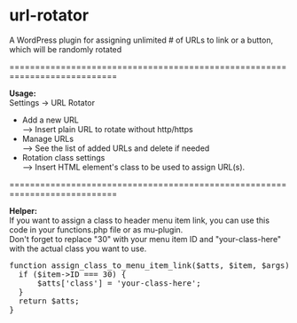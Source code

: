 # url-rotator
A WordPress plugin for assigning unlimited # of URLs to link or a button, which will be randomly rotated

===========================================================================

<b>Usage:</b><br>
Settings -> URL Rotator
- Add a new URL<br>
  --> Insert plain URL to rotate without http/https
- Manage URLs<br>
  --> See the list of added URLs and delete if needed
- Rotation class settings<br>
  --> Insert HTML element's class to be used to assign URL(s).

===========================================================================

<b>Helper:</b><br>
If you want to assign a class to header menu item link, you can use this code in your functions.php file or as mu-plugin.<br>
Don't forget to replace "30" with your menu item ID and "your-class-here" with the actual class you want to use.

<pre>function assign_class_to_menu_item_link($atts, $item, $args) {
  if ($item->ID === 30) { 
      $atts['class'] = 'your-class-here';
  }
  return $atts;
}</pre>
